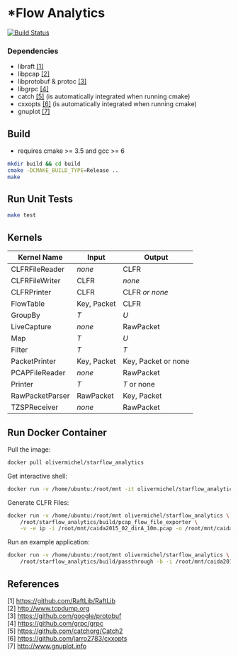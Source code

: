 
# *Flow Analytics 

[![Build Status](https://travis-ci.com/olivermichel/starflow_analytics.svg?token=Kp1zsMqFYWDB9S3qhPXx&branch=master)](https://travis-ci.com/olivermichel/starflow_analytics)
### Dependencies

* libraft [[1]](https://github.com/RaftLib/RaftLib)
* libpcap [[2]](http://www.tcpdump.org)
* libprotobuf & protoc [[3]](https://github.com/google/protobuf)
* libgrpc [[4]](https://github.com/grpc/grpc)
* catch [[5]](https://github.com/catchorg/Catch2) (is automatically integrated when running cmake)
* cxxopts [[6]](https://github.com/jarro2783/cxxopts) (is automatically integrated when running cmake)
* gnuplot [[7]](http://www.gnuplot.info)

## Build

* requires cmake >= 3.5 and gcc >= 6

```bash
mkdir build && cd build
cmake -DCMAKE_BUILD_TYPE=Release ..
make
```

## Run Unit Tests

```bash
make test
```

## Kernels

|Kernel Name         |Input                                 |Output                                |
|--------------------|--------------------------------------|--------------------------------------|
|CLFRFileReader      |*none*                                |CLFR                                  |
|CLFRFileWriter      |CLFR                                  |*none*                                |
|CLFRPrinter         |CLFR                                  |CLFR *or none*                        |
|FlowTable           |Key, Packet                           |CLFR                                  |
|GroupBy             |*T*                                   |*U*
|LiveCapture         |*none*                                |RawPacket                             |
|Map                 |*T*                                   |*U*                                 |
|Filter              |*T*                                   |*T*                                   |
|PacketPrinter       |Key, Packet                           |Key, Packet or none                 |
|PCAPFileReader      |*none*                                |RawPacket                             |
|Printer             |*T*                                   |*T* or none                         |
|RawPacketParser     |RawPacket                             |Key, Packet                           |
|TZSPReceiver        |*none*                                |RawPacket                             |

## Run Docker Container

Pull the image:
```bash
docker pull olivermichel/starflow_analytics
```

Get interactive shell:
```bash
docker run -v /home/ubuntu:/root/mnt -it olivermichel/starflow_analytics /bin/bash
```

Generate CLFR Files:

```bash
docker run -v /home/ubuntu:/root/mnt olivermichel/starflow_analytics \
    /root/starflow_analytics/build/pcap_flow_file_exporter \
    -v -e ip -i /root/mnt/caida2015_02_dirA_10m.pcap -o /root/mnt/caida2015_02_dirA_10m.clfr
```

Run an example application:

```bash
docker run -v /home/ubuntu:/root/mnt olivermichel/starflow_analytics \
    /root/starflow_analytics/build/passthrough -b -i /root/mnt/caida2015_02_dirA_10m.clfr
```

## References

[1] https://github.com/RaftLib/RaftLib \
[2] http://www.tcpdump.org \
[3] https://github.com/google/protobuf \
[4] https://github.com/grpc/grpc \
[5] https://github.com/catchorg/Catch2 \
[6] https://github.com/jarro2783/cxxopts \
[7] http://www.gnuplot.info
